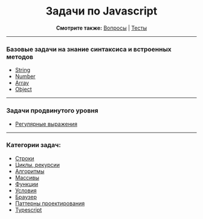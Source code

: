 <div align="center">

<h1>Задачи по Javascript</h1>

<b>Смотрите также:</b>
<a href="https://github.com/dollaween/javascript-questions">Вопросы</a> | <a href="https://github.com/dollaween/javascript-tests">Тесты</a>

</div>

---

### Базовые задачи на знание синтаксиса и встроенных методов
* [String](./basic/string.md)
* [Number](./basic/number.md)
* [Array](./basic/array.md)
* [Object](./basic/object.md)

---

### Задачи продвинутого уровня
* [Регулярные выражения](./regexp.md)

---

### Категории задач:
* [Строки](./string.md)
* [Циклы, рекурсии](./loops.md)
* [Алгоритмы](./algorithms.md)
* [Массивы](./array.md)
* [Функции](./function.md)
* [Условия](./conditions.md)
* [Браузер](./browser.md)
* [Паттерны проектирования](./patterns.md)
* [Typescript](./typescript.md)
